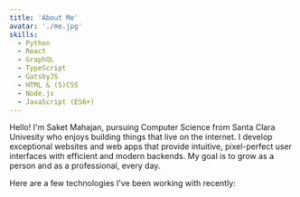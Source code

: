 ```yaml
---
title: 'About Me'
avatar: './me.jpg'
skills:
  - Python
  - React
  - GraphQL
  - TypeScript
  - GatsbyJS
  - HTML & (S)CSS
  - Node.js
  - JavaScript (ES6+)
---
```


Hello! I'm Saket Mahajan, pursuing Computer Science from Santa Clara Univesity who enjoys building things that live on the internet. I develop exceptional websites and web apps that provide intuitive, pixel-perfect user interfaces with efficient and modern backends. My goal is to grow as a person and as a professional, every day.

Here are a few technologies I've been working with recently:
